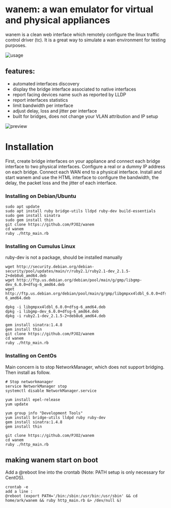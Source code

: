 # wanem: a wan emulator for virtual and physical appliances

wanem is a clean web interface which remotely configure the linux traffic control driver (tc). It is a great way to simulate a wan environment for testing purposes.

![usage](wanem_usage.png)


## features: 
* automated interfaces discovery
* display the bridge interface associated to native interfaces
* report facing devices name such as reported by LLDP
* report interfaces statistics
* limit bandwidth per interface
* adjust delay, loss and jitter per interface
* built for bridges, does not change your VLAN attribution and IP setup

![preview](wanem_preview.png)


# Installation

First, create bridge interfaces on your appliance and connect each bridge interface to two physical interfaces. Configure a real or a dummy IP address on each bridge.
Connect each WAN end to a physical interface.
Install and start wanem and use the HTML interface to configure the bandwidth, the delay, the packet loss and the jitter of each interface.

### Installing on Debian/Ubuntu

```
sudo apt update
sudo apt install ruby bridge-utils lldpd ruby-dev build-essentials
sudo gem install sinatra
sudo gem install thin
git clone https://github.com/PJO2/wanem
cd wanem
ruby ./http_main.rb
```


### Installing on Cumulus Linux
ruby-dev is not a package, should be installed manually

```
wget http://security.debian.org/debian-security/pool/updates/main/r/ruby2.1/ruby2.1-dev_2.1.5-2+deb8u6_amd64.deb
wget http://ftp.us.debian.org/debian/pool/main/g/gmp/libgmp-dev_6.0.0+dfsg-6_amd64.deb
wget http://ftp.us.debian.org/debian/pool/main/g/gmp/libgmpxx4ldbl_6.0.0+dfsg-6_amd64.deb

dpkg -i libgmpxx4ldbl_6.0.0+dfsg-6_amd64.deb
dpkg -i libgmp-dev_6.0.0+dfsg-6_amd64.deb
dpkg -i ruby2.1-dev_2.1.5-2+deb8u6_amd64.deb

gem install sinatra:1.4.8
gem install thin
git clone https://github.com/PJO2/wanem
cd wanem
ruby ./http_main.rb
```


### Installing on CentOs

Main concern is to stop NetworkManager, which does not support bridging.  Then install as follow.

```
# Stop networkmanager
service NetworkManager stop
systemctl disable NetworkManager.service

yum install epel-release
yum update

yum group info "Development Tools"
yum install bridge-utils lldpd ruby ruby-dev
gem install sinatra:1.4.8
gem install thin

git clone https://github.com/PJO2/wanem
cd wanem
ruby ./http_main.rb
```

## making wanem start on boot
Add a @reboot line into the crontab
(Note: PATH setup is only necessary for CentOS).

```
crontab -e
add a line : 
@reboot (export PATH='/bin:/sbin:/usr/bin:/usr/sbin' && cd home/ark/wanem && ruby http_main.rb &> /dev/null &)
```
